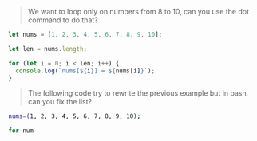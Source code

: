

> We want to loop only on numbers from 8 to 10, can you use the dot command to do that?

```js
let nums = [1, 2, 3, 4, 5, 6, 7, 8, 9, 10];

let len = nums.length;

for (let i = 0; i < len; i++) {
  console.log(`nums[${i}] = ${nums[i]}`);
}
```



> The following code try to rewrite the previous example but in bash, can you fix the list?

```bash
nums=(1, 2, 3, 4, 5, 6, 7, 8, 9, 10);

for num 


```